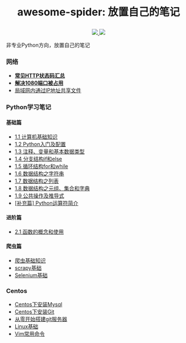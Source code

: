 # <p align="center">awesome-spider: 放置自己的笔记</p>

<p align="center">
    <a href="">
        <img src="https://img.shields.io/badge/状态-持续更新中-brightgreen.svg">
        </a>
    <a href="https://github.com/python/cpython">
        <img src="https://img.shields.io/badge/Python-3.8-blue.svg">
        </a>
    <!-- <a href="https://wx1.sinaimg.cn/mw690/007yVcwsgy1g03lo67ikoj30u00f0ta0.jpg">
        <img src="https://img.shields.io/static/v1.svg?label=%E5%BE%AE%E4%BF%A1%E5%85%AC%E4%BC%97%E5%8F%B7&message=Alfred%E6%95%B0%E6%8D%AE%E5%AE%A4&color=ff69b4">
        </a> -->
    <!-- <a href="https://github.com/Alfred1984/interesting-python">
    <img src="https://img.shields.io/github/stars/Alfred1984/interesting-python.svg?style=social">
        </a> -->
    <!-- <a href="https://github.com/Alfred1984/interesting-python">
    <img src="https://img.shields.io/github/forks/Alfred1984/interesting-python.svg?style=social">
        </a> -->
</p>


非专业Python方向，放置自己的笔记

### 网络

- **[常见HTTP状态码汇总](/web-rel/http-status-code.md)**
- **[解决1080端口被占用](/web-rel/solve-1080-port-occupied.md)**
- [局域网内通过IP地址共享文件](/web-rel/throwing-IPaddress-shared-files-in-LAN.md)

### Python学习笔记

#### 基础篇

- [1.1 计算机基础知识](/python-basic/1.1计算机基础知识.md)
- [1.2 Python入门及配置](/python-basic/1.2Python入门及配置.md)
- [1.3 注释、变量和基本数据类型](/python-basic/1.3注释、变量、数据类型和格式化输出.md)
- [1.4 分支结构if和else](/python-basic/1.4分支结构if和else.md)
- [1.5 循环结构for和while](/python-basic/1.5循环结构for和while.md)
- [1.6 数据结构之字符串](/python-basic/1.6数据类型之字符串.md)
- [1.7 数据结构之列表](/python-basic/1.7数据结构之列表.md)
- [1.8 数据结构之元组、集合和字典](/python-basic/1.8数据结构之元组、集合和字典.md)
- [1.9 公共操作及推导式](/python-basic/1.9公共操作及推导式.md)
- [[补充篇] Python运算符简介](/python-basic/[补充]Python运算符.md)

#### 进阶篇

- [2.1 函数的概念和使用](/python-basic/2.1函数概念及使用.md)

#### 爬虫篇

- [爬虫基础知识](/python-spider/Python爬虫基础.md)
- [scrapy基础](/python-spider/Scrapy基础.md)
- [Selenium基础](/python-spider/Selenium基础.md)

### Centos

- [Centos下安装Mysql](/centos-tutorial/Centos下安装Mysql.md)
- [Centos下安装Git](/centos-tutorial/Centos下安装Git.md)
- [从零开始搭建git服务器](/centos-tutorial/从零开始搭建git服务器.md)
- [Linux基础](/centos-tutorial/Linux基础.md)
- [Vim常用命令](/centos-tutorial/Vim命令详解.md)

